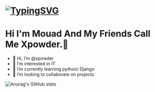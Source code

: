 # [![TypingSVG](https://readme-typing-svg.demolab.com?lines=Hey!+You+Are+Welcome+To+My+Profile;My+Name+Is+LORDWILL;I+Am+Passionate+About+Coding;I+Learn+By+Doing)](https://git.io/typing-svg)

# Hi I'm Mouad And My Friends Call Me Xpowder.👋
- 👋 Hi, I’m @xpowder
- 👀 I’m interested in IT
- 🌱 I’m currently learning python/ Django 
- 💞️ I’m looking to collaborate on projects 

![Anurag's GitHub stats](https://github-readme-stats.vercel.app/api?username=Lordwill1&show_icons=true&theme=radical)

<!---
xpowder/xpowder is a ✨ special ✨ repository because its `README.md` (this file) appears on your GitHub profile.
You can click the Preview link to take a look at your changes.
--->

